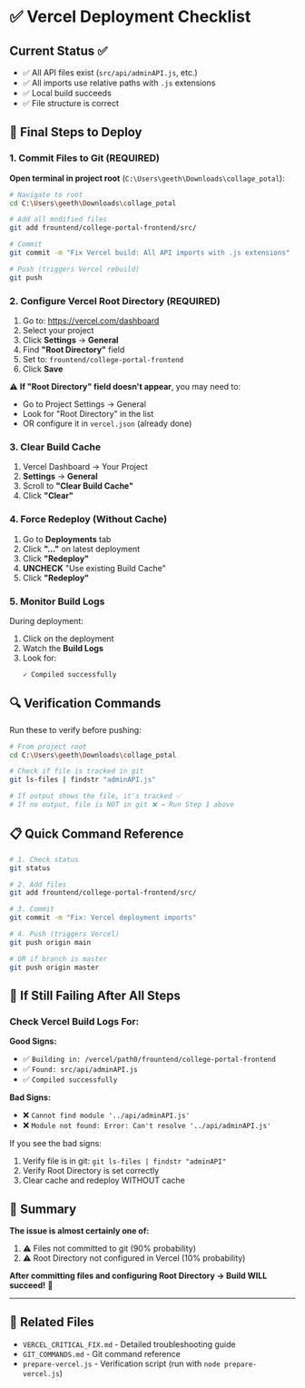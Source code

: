 # ✅ Vercel Deployment Checklist

## Current Status ✅

- ✅ All API files exist (`src/api/adminAPI.js`, etc.)
- ✅ All imports use relative paths with `.js` extensions
- ✅ Local build succeeds
- ✅ File structure is correct

## 🎯 Final Steps to Deploy

### 1. Commit Files to Git (REQUIRED)

**Open terminal in project root** (`C:\Users\geeth\Downloads\collage_potal`):

```bash
# Navigate to root
cd C:\Users\geeth\Downloads\collage_potal

# Add all modified files
git add frountend/college-portal-frontend/src/

# Commit
git commit -m "Fix Vercel build: All API imports with .js extensions"

# Push (triggers Vercel rebuild)
git push
```

### 2. Configure Vercel Root Directory (REQUIRED)

1. Go to: https://vercel.com/dashboard
2. Select your project
3. Click **Settings** → **General**
4. Find **"Root Directory"** field
5. Set to: `frountend/college-portal-frontend`
6. Click **Save**

⚠️ **If "Root Directory" field doesn't appear**, you may need to:
- Go to Project Settings → General
- Look for "Root Directory" in the list
- OR configure it in `vercel.json` (already done)

### 3. Clear Build Cache

1. Vercel Dashboard → Your Project
2. **Settings** → **General**
3. Scroll to **"Clear Build Cache"**
4. Click **"Clear"**

### 4. Force Redeploy (Without Cache)

1. Go to **Deployments** tab
2. Click **"..."** on latest deployment
3. Click **"Redeploy"**
4. **UNCHECK** "Use existing Build Cache"
5. Click **"Redeploy"**

### 5. Monitor Build Logs

During deployment:
1. Click on the deployment
2. Watch the **Build Logs**
3. Look for:
   ```
   ✓ Compiled successfully
   ```

## 🔍 Verification Commands

Run these to verify before pushing:

```bash
# From project root
cd C:\Users\geeth\Downloads\collage_potal

# Check if file is tracked in git
git ls-files | findstr "adminAPI.js"

# If output shows the file, it's tracked ✅
# If no output, file is NOT in git ❌ → Run Step 1 above
```

## 📋 Quick Command Reference

```bash
# 1. Check status
git status

# 2. Add files
git add frountend/college-portal-frontend/src/

# 3. Commit
git commit -m "Fix: Vercel deployment imports"

# 4. Push (triggers Vercel)
git push origin main

# OR if branch is master
git push origin master
```

## 🚨 If Still Failing After All Steps

### Check Vercel Build Logs For:

**Good Signs:**
- ✅ `Building in: /vercel/path0/frountend/college-portal-frontend`
- ✅ `Found: src/api/adminAPI.js`
- ✅ `Compiled successfully`

**Bad Signs:**
- ❌ `Cannot find module '../api/adminAPI.js'`
- ❌ `Module not found: Error: Can't resolve '../api/adminAPI.js'`

If you see the bad signs:
1. Verify file is in git: `git ls-files | findstr "adminAPI"`
2. Verify Root Directory is set correctly
3. Clear cache and redeploy WITHOUT cache

## 📝 Summary

**The issue is almost certainly one of:**
1. ⚠️ Files not committed to git (90% probability)
2. ⚠️ Root Directory not configured in Vercel (10% probability)

**After committing files and configuring Root Directory → Build WILL succeed!** 🎉

---

## 📄 Related Files

- `VERCEL_CRITICAL_FIX.md` - Detailed troubleshooting guide
- `GIT_COMMANDS.md` - Git command reference
- `prepare-vercel.js` - Verification script (run with `node prepare-vercel.js`)

